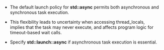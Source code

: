 - The default launch policy for **std::async** permits both asynchronous and synchronous task execution.

- This flexibility leads to uncertainty when accessing thread_locals, implies that the task may never execute, and affects program logic for timeout-based wait calls.

- Specify **std::launch::async** if asynchronous task execution is essential.
